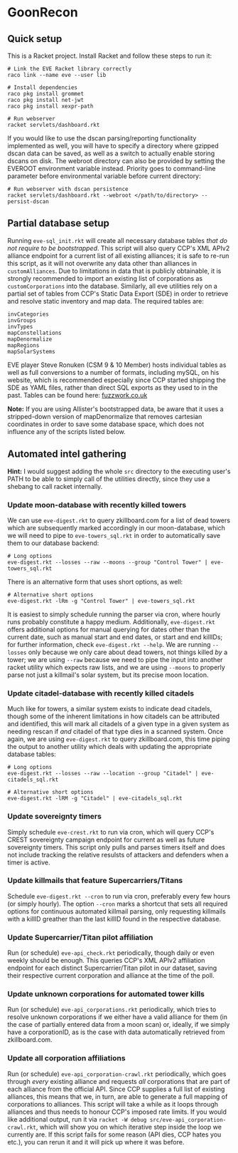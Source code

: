 GoonRecon
=========

## Quick setup

This is a Racket project. Install Racket and follow these steps to run it:

```
# Link the EVE Racket library correctly
raco link --name eve --user lib

# Install dependencies
raco pkg install grommet
raco pkg install net-jwt
raco pkg install xexpr-path

# Run webserver
racket servlets/dashboard.rkt
```

If you would like to use the dscan parsing/reporting functionality implemented
as well, you will have to specify a directory where gzipped dscan data can be
saved, as well as a switch to actually enable storing dscans on disk. The
webroot directory can also be provided by setting the EVEROOT environment
variable instead. Priority goes to command-line parameter before environmental
variable before current directory:

```
# Run webserver with dscan persistence
racket servlets/dashboard.rkt --webroot </path/to/directory> --persist-dscan
```

## Partial database setup

Running `eve-sql_init.rkt` will create all necessary database tables *that do
not require to be bootstrapped*. This script will also query CCP's XML APIv2
alliance endpoint for a current list of all existing alliances; it is safe to
re-run this script, as it will not overwrite any data other than alliances in
`customAlliances`. Due to limitations in data that is publicly obtainable, it
is strongly recommended to import an existing list of corporations as
`customCorporations` into the database. Similarly, all eve utilities rely on a
partial set of tables from CCP's Static Data Export (SDE) in order to retrieve
and resolve static inventory and map data. The required tables are:

```
invCategories
invGroups
invTypes
mapConstellations
mapDenormalize
mapRegions
mapSolarSystems
```

EVE player Steve Ronuken (CSM 9 & 10 Member) hosts individual tables as well
as full conversions to a number of formats, including mySQL, on his website,
which is recommended especially since CCP started shipping the SDE as YAML
files, rather than direct SQL exports as they used to in the past. Tables can
be found here: [fuzzwork.co.uk](https://www.fuzzwork.co.uk/dump/latest/)

**Note:** If you are using Allister's bootstrapped data, be aware that it uses
a stripped-down version of mapDenormalize that removes cartesian coordinates
in order to save some database space, which does not influence any of the
scripts listed below.

## Automated intel gathering

**Hint:** I would suggest adding the whole `src` directory to the executing
  user's PATH to be able to simply call of the utilities directly, since they
  use a shebang to call racket internally.

### Update moon-database with recently killed towers

We can use `eve-digest.rkt` to query zkillboard.com for a list of dead towers
which are subsequently marked accordingly in our moon-database, which we will
need to pipe to `eve-towers_sql.rkt` in order to automatically save them to
our database backend:

```
# Long options
eve-digest.rkt --losses --raw --moons --group "Control Tower" | eve-towers_sql.rkt
```

There is an alternative form that uses short options, as well:

```
# Alternative short options
eve-digest.rkt -lRm -g "Control Tower" | eve-towers_sql.rkt
```

It is easiest to simply schedule running the parser via cron, where hourly
runs probably constitute a happy medium. Additionally, `eve-digest.rkt` offers
additional options for manual querying for dates other than the current date,
such as manual start and end dates, or start and end killIDs; for further
information, check `eve-digest.rkt --help`. We are running `--losses` only
because we only care about dead towers, not things killed *by* a tower; we are
using `--raw` because we need to pipe the input into another racket utility
which expects raw lists, and we are using `--moons` to properly parse not just
a killmail's solar system, but its precise moon location.

### Update citadel-database with recently killed citadels

Much like for towers, a similar system exists to indicate dead citadels,
though some of the inherent limitations in how citadels can be attributed and
identified, this will mark all citadels of a given type in a given system as
needing rescan if *and* citadel of that type dies in a scanned system. Once
again, we are using `eve-digest.rkt` to query zkillboard.com, this time piping
the output to another utility which deals with updating the appropriate
database tables:

```
# Long options
eve-digest.rkt --losses --raw --location --group "Citadel" | eve-citadels_sql.rkt

# Alternative short options
eve-digest.rkt -lRM -g "Citadel" | eve-citadels_sql.rkt
```

### Update sovereignty timers

Simply schedule `eve-crest.rkt` to run via cron, which will query CCP's CREST
sovereignty campaign endpoint for current as well as future sovereignty
timers. This script only pulls and parses timers itself and does not include
tracking the relative resulsts of attackers and defenders when a timer is
active.

### Update killmails that feature Supercarriers/Titans

Schedule `eve-digest.rkt --cron` to run via cron, preferably every few hours (or
simply hourly). The option `--cron` marks a shortcut that sets all required
options for continuous automated killmail parsing, only requesting killmails
with a killID greather than the last killID found in the respective database.

### Update Supercarrier/Titan pilot affiliation

Run (or schedule) `eve-api_check.rkt` periodically, though daily or even
weekly should be enough. This queries CCP's XML APIv2 affiliation endpoint for
each distinct Supercarrier/Titan pilot in our dataset, saving their respective
current corporation and alliance at the time of the poll.

### Update unknown corporations for automated tower kills

Run (or schedule) `eve-api_corporations.rkt` periodically, which tries to
resolve unknown corporations if we either have a valid alliance for them (in
the case of partially entered data from a moon scan) or, ideally, if we simply
have a corporationID, as is the case with data automatically retrieved from
zkillboard.com.

### Update all corporation affiliations

Run (or schedule) `eve-api_corporation-crawl.rkt` periodically, which goes
through *every* existing alliance and requests *all* corporations that are
part of each alliance from the official API. Since CCP supplies a full list of
existing alliances, this means that we, in turn, are able to generate a full
mapping of corporations to alliances. This script will take a while as it
loops through alliances and thus needs to honour CCP's imposed rate limits. If
you would like additional output, run it via `racket -W debug
src/eve-api_corporation-crawl.rkt`, which will show you on which iterative
step inside the loop we currently are. If this script fails for some reason
(API dies, CCP hates you etc.), you can rerun it and it will pick up where it
was before.
